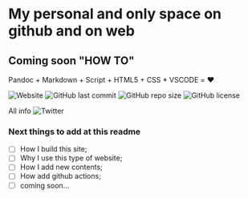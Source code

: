 # My personal and only space on github and on web

## Coming soon "HOW TO"

Pandoc + Markdown + Script + HTML5 + CSS * VSCODE = ❤️


![Website](https://img.shields.io/website?label=Website%20Status&style=plastic&up_message=online&url=https%3A%2F%2Fgiuseppedp.page%2F) ![GitHub last commit](https://img.shields.io/github/last-commit/GiuseppeDiPalma/giuseppedipalma.github.io?label=Last%20update&style=plastic) ![GitHub repo size](https://img.shields.io/github/repo-size/GiuseppeDiPalma/giuseppedipalma.github.io?style=plastic) ![GitHub license](https://img.shields.io/github/license/GiuseppeDiPalma/giuseppedipalma.github.io?style=plastic)

All info ![Twitter](https://img.shields.io/twitter/url?style=social&url=https%3A%2F%2Ftwitter.com%2Fddifettoso)


### Next things to add at this readme

- [ ] How I build this site;
- [ ] Why I use this type of website;
- [ ] How I add new contents;
- [ ] How add github actions;
- [ ] coming soon...
